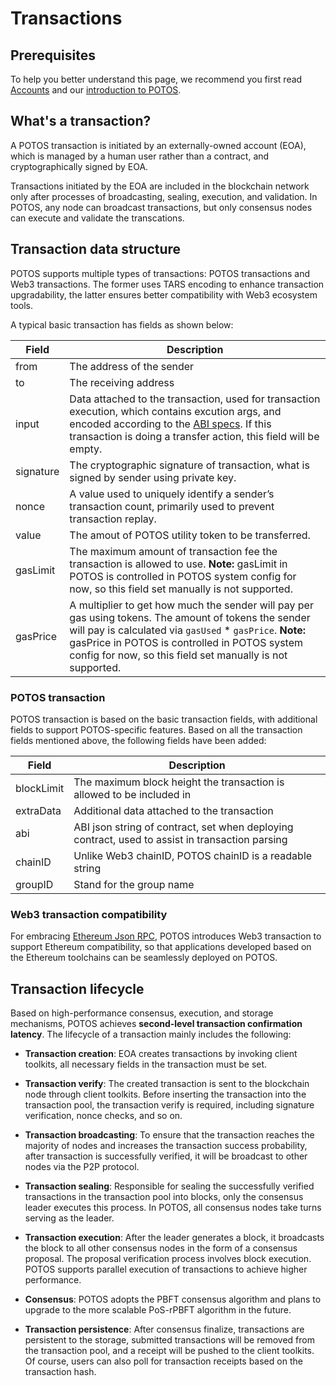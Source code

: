 # Transactions

## Prerequisites

To help you better understand this page, we recommend you first read [Accounts](./accounts.md) and our [introduction to POTOS](../concepts/index.html#what-is-potos).

## What's a transaction?

A POTOS transaction is initiated by an externally-owned account (EOA), which is managed by a human user rather than a contract, and cryptographically signed by EOA.

Transactions initiated by the EOA are included in the blockchain network only after processes of broadcasting, sealing, execution, and validation. In POTOS, any node can broadcast transactions, but only consensus nodes can execute and validate the transcations.


## Transaction data structure

POTOS supports multiple types of transactions: POTOS transactions and Web3 transactions. The former uses TARS encoding to enhance transaction upgradability, the latter ensures better compatibility with Web3 ecosystem tools.

A typical basic transaction has fields as shown below:

| Field     | Description                                                                                                                                                                                                                                                                                                        |
|-----------|--------------------------------------------------------------------------------------------------------------------------------------------------------------------------------------------------------------------------------------------------------------------------------------------------------------------|
| from      | The address of the sender                                                                                                                                                                                                                          |
| to        | The receiving address                                                                                                                                      |
| input     | Data attached to the transaction, used for transaction execution, which contains excution args, and encoded according to the [ABI specs](https://docs.soliditylang.org/en/latest/abi-spec.html#formal-specification-of-the-encoding). If this transaction is doing a transfer action, this field will be empty. |
| signature | The cryptographic signature of transaction, what is signed by sender using private key.                                                                                                                                                                                                                                           |
| nonce     | A value used to uniquely identify a sender’s transaction count, primarily used to prevent transaction replay.                                                                                                                                                                                                                                                          |
| value     | The amout of POTOS utility token to be transferred.                                                                                                                                                                                                                                                                |
| gasLimit  | The maximum amount of transaction fee the transaction is allowed to use. **Note:** gasLimit in POTOS is controlled in POTOS system config for now, so this field set manually is not supported.                                                                                                                    |
| gasPrice  | A multiplier to get how much the sender will pay per gas using tokens. The amount of tokens the sender will pay is calculated via `gasUsed` * `gasPrice`. **Note:** gasPrice in POTOS is controlled in POTOS system config for now, so this field set manually is not supported.                                              |

### POTOS transaction

POTOS transaction is based on the basic transaction fields, with additional fields to support POTOS-specific features. Based on all the transaction fields mentioned above, the following fields have been added:

| Field      | Description                                                  |
| ---------- | ------------------------------------------------------------ |
| blockLimit | The maximum block height the transaction is allowed to be included in |
| extraData  | Additional data attached to the transaction                 |
| abi        | ABI json string of contract, set when deploying contract, used to assist in transaction parsing        |
| chainID    | Unlike Web3 chainID, POTOS chainID is a readable string     |
| groupID    | Stand for the group name                                        |

### Web3 transaction compatibility

For embracing [Ethereum Json RPC](https://ethereum.org/en/developers/docs/apis/json-rpc/#json-rpc-methods), POTOS introduces Web3 transaction  to support Ethereum compatibility, so that applications developed based on the Ethereum toolchains can be seamlessly deployed on POTOS.

## Transaction lifecycle

Based on high-performance consensus, execution, and storage mechanisms, POTOS achieves **second-level transaction confirmation latency**. The lifecycle of a transaction mainly includes the following:

- **Transaction creation**: EOA creates transactions by invoking client toolkits, all necessary fields in the transaction must be set.

- **Transaction verify**: The created transaction is sent to the blockchain node through client toolkits. Before inserting the transaction into the transaction pool, the transaction verify is required, including signature verification, nonce checks, and so on.

- **Transaction broadcasting**: To ensure that the transaction reaches the majority of nodes and increases the transaction success probability, after transaction is successfully verified, it will be broadcast to other nodes via the P2P protocol.

- **Transaction sealing**: Responsible for sealing the successfully verified transactions in the transaction pool into blocks, only the consensus leader executes this process. In POTOS, all consensus nodes take turns serving as the leader.

- **Transaction execution**: After the leader generates a block, it broadcasts the block to all other consensus nodes in the form of a consensus proposal. The proposal verification process involves block execution. POTOS supports parallel execution of transactions to achieve higher performance.

- **Consensus**: POTOS adopts the PBFT consensus algorithm and plans to upgrade to the more scalable PoS-rPBFT algorithm in the future. 

- **Transaction persistence**: After consensus finalize, transactions are persistent to the storage, submitted transactions will be removed from the transaction pool, and a receipt will be pushed to the client toolkits. Of course, users can also poll for transaction receipts based on the transaction hash.